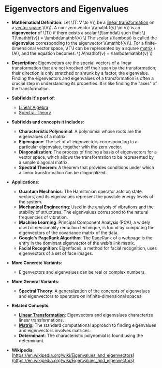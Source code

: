 # Eigenvectors and Eigenvalues

- **Mathematical Definition**: Let \\(T: V \to V\\) be a [linear transformation](./linear_transformation.md) on a [vector space](./vector_space.md) \\(V\\). A non-zero vector \\(\mathbf{v} \in V\\) is an **eigenvector** of \\(T\\) if there exists a scalar \\(\lambda\\) such that:
  \\( T(\mathbf{v}) = \lambda\mathbf{v} \\)
  The scalar \\(\lambda\\) is called the **eigenvalue** corresponding to the eigenvector \\(\mathbf{v}\\). For a finite-dimensional vector space, \\(T\\) can be represented by a square [matrix](./matrix.md) \\(A\\), and the equation becomes:
  \\( A\mathbf{v} = \lambda\mathbf{v} \\)

- **Description**: Eigenvectors are the special vectors of a linear transformation that are not knocked off their span by the transformation; their direction is only stretched or shrunk by a factor, the eigenvalue. Finding the eigenvectors and eigenvalues of a transformation is often a crucial step in understanding its properties. It is like finding the "axes" of the transformation.

- **Subfields it's part of**:
    - [Linear Algebra](https://en.wikipedia.org/wiki/Linear_algebra)
    - [Spectral Theory](https://en.wikipedia.org/wiki/Spectral_theory)

- **Subfields and concepts it includes**:
    - **Characteristic Polynomial**: A polynomial whose roots are the eigenvalues of a matrix.
    - **Eigenspace**: The set of all eigenvectors corresponding to a particular eigenvalue, together with the zero vector.
    - **Diagonalization**: The process of finding a basis of eigenvectors for a vector space, which allows the transformation to be represented by a simple diagonal matrix.
    - **Spectral Theorem**: A theorem that provides conditions under which a linear transformation can be diagonalized.

- **Applications**:
    - **Quantum Mechanics**: The Hamiltonian operator acts on state vectors, and its eigenvalues represent the possible energy levels of the system.
    - **Mechanical Engineering**: Used in the analysis of vibrations and the stability of structures. The eigenvalues correspond to the natural frequencies of vibration.
    - **Machine Learning**: Principal Component Analysis (PCA), a widely used dimensionality reduction technique, is found by computing the eigenvectors of the covariance matrix of the data.
    - **Google's PageRank Algorithm**: The PageRank of a webpage is the entry in the dominant eigenvector of the web's link matrix.
    - **Facial Recognition**: Eigenfaces, a method for facial recognition, uses eigenvectors of a set of face images.

- **More Concrete Variants**:
    - Eigenvectors and eigenvalues can be real or complex numbers.

- **More General Variants**:
    - **Spectral Theory**: A generalization of the concepts of eigenvalues and eigenvectors to operators on infinite-dimensional spaces.

- **Related Concepts**:
    - **[Linear Transformation](./linear_transformation.md)**: Eigenvectors and eigenvalues characterize linear transformations.
    - **[Matrix](./matrix.md)**: The standard computational approach to finding eigenvalues and eigenvectors involves matrices.
    - **Determinant**: The characteristic polynomial is found using the determinant.

- **Wikipedia**: [https://en.wikipedia.org/wiki/Eigenvalues_and_eigenvectors](https://en.wikipedia.org/wiki/Eigenvalues_and_eigenvectors)
